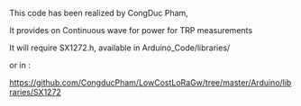 This code has been realized by CongDuc Pham,

It provides on Continuous wave for power for TRP measurements

It will require SX1272.h, available in Arduino_Code/libraries/ 

or in :

https://github.com/CongducPham/LowCostLoRaGw/tree/master/Arduino/libraries/SX1272

